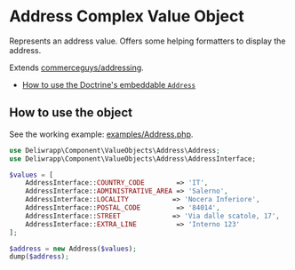 Address Complex Value Object
============================

Represents an address value. Offers some helping formatters to display the address.

Extends [commerceguys/addressing](https://github.com/commerceguys/addressing).

- [How to use the Doctrine's embeddable `Address`](Address/Address-Embeddable.md)

## How to use the object

See the working example: [examples/Address.php](examples/Address.php).

```php
use Deliwrapp\Component\ValueObjects\Address\Address;
use Deliwrapp\Component\ValueObjects\Address\AddressInterface;

$values = [
    AddressInterface::COUNTRY_CODE        => 'IT',
    AddressInterface::ADMINISTRATIVE_AREA => 'Salerno',
    AddressInterface::LOCALITY           => 'Nocera Inferiore',
    AddressInterface::POSTAL_CODE         => '84014',
    AddressInterface::STREET             => 'Via dalle scatole, 17',
    AddressInterface::EXTRA_LINE          => 'Interno 123'
];

$address = new Address($values);
dump($address);
```